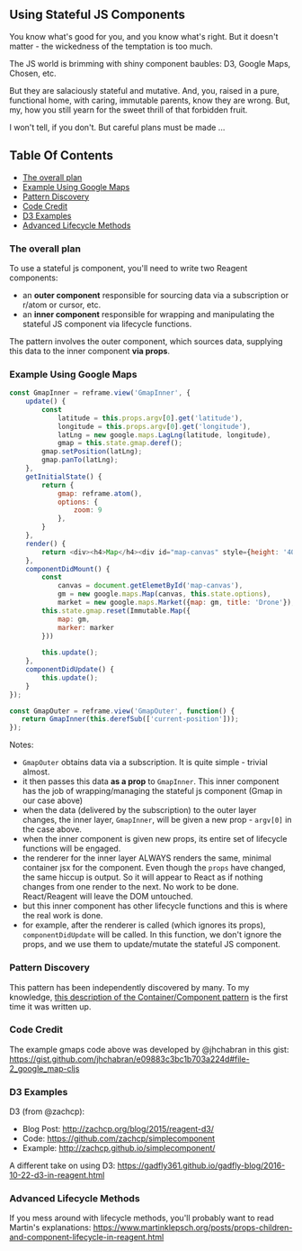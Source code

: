 ## Using Stateful JS Components 

You know what's good for you, and you know what's right.  But it
doesn't matter - the wickedness of the temptation is too much. 

The JS world is brimming with shiny component baubles: D3, 
Google Maps, Chosen, etc.  

But they are salaciously stateful and mutative.  And, you, 
raised in a pure, functional home, with caring, immutable parents, 
know they are wrong.  But, my, how you still yearn for the sweet 
thrill of that forbidden fruit. 

I won't tell, if you don't.  But careful plans must be made  ... 

<!-- START doctoc generated TOC please keep comment here to allow auto update -->
<!-- DON'T EDIT THIS SECTION, INSTEAD RE-RUN doctoc TO UPDATE -->
## Table Of Contents

- [The overall plan](#the-overall-plan)
- [Example Using Google Maps](#example-using-google-maps)
- [Pattern Discovery](#pattern-discovery)
- [Code Credit](#code-credit)
- [D3 Examples](#d3-examples)
- [Advanced Lifecycle Methods](#advanced-lifecycle-methods)

<!-- END doctoc generated TOC please keep comment here to allow auto update -->


### The overall plan 

To use a stateful js component, you'll need to write two Reagent components:
  - an **outer component** responsible for sourcing data via a subscription or r/atom or cursor, etc.  
  - an **inner component** responsible for wrapping and manipulating the stateful JS component via lifecycle functions.  

The pattern involves the outer component, which sources data, supplying this data to the inner component **via props**. 

### Example Using Google Maps
```javascript
const GmapInner = reframe.view('GmapInner', {
    update() {
        const 
            latitude = this.props.argv[0].get('latitude'),
            longitude = this.props.argv[0].get('longitude'),
            latLng = new google.maps.LagLng(latitude, longitude),
            gmap = this.state.gmap.deref();
        gmap.setPosition(latLng);
        gmap.panTo(latLng);
    },
    getInitialState() {
        return {
            gmap: reframe.atom(),
            options: {
                zoom: 9
            },
        }
    },
    render() {
        return <div><h4>Map</h4><div id="map-canvas" style={height: '400px'}></div></div>
    },
    componentDidMount() {
        const 
            canvas = document.getElemetById('map-canvas'),
            gm = new google.maps.Map(canvas, this.state.options),
            market = new google.maps.Market({map: gm, title: 'Drone'});
        this.state.gmap.reset(Immutable.Map({
            map: gm,
            marker: marker
        }))
        
        this.update();
    },
    componentDidUpdate() {
        this.update();
    }
});

const GmapOuter = reframe.view('GmapOuter', function() {
   return GmapInner(this.derefSub(['current-position'])); 
});
```

Notes:
  - `GmapOuter` obtains data via a subscription. It is quite simple - trivial almost.
  - it then passes this data __as a prop__  to `GmapInner`.  This inner component has the job of wrapping/managing the stateful js component (Gmap in our case above)
  - when the data (delivered by the subscription) to the outer layer changes, the inner layer, `GmapInner`, will be given a new prop - `argv[0]` in the case above.
  - when the inner component is given new props, its entire set of lifecycle functions will be engaged. 
  - the renderer for the inner layer ALWAYS renders the same, minimal container jsx for the component.  Even though the `props` have changed, the same hiccup is output. So it will appear to React as if nothing changes from one render to the next. No work to be done. React/Reagent will leave the DOM untouched. 
  - but this inner component has other lifecycle functions and this is where the real work is done.  
  - for example, after the renderer is called (which ignores its props), `componentDidUpdate` will be called. In this function, we don't ignore the props, and we use them to update/mutate the stateful JS component.  

### Pattern Discovery 

This pattern has been independently discovered by many. To my knowledge, 
[this description of the Container/Component pattern](https://medium.com/@learnreact/container-components-c0e67432e005#.3ic1uipvu)
is the first time it was written up.

### Code Credit

The example gmaps code above was developed by @jhchabran in this gist:
https://gist.github.com/jhchabran/e09883c3bc1b703a224d#file-2_google_map-cljs

### D3 Examples

D3 (from @zachcp): 
  - Blog Post: http://zachcp.org/blog/2015/reagent-d3/
  - Code: https://github.com/zachcp/simplecomponent
  - Example: http://zachcp.github.io/simplecomponent/

A different take on using D3: 
https://gadfly361.github.io/gadfly-blog/2016-10-22-d3-in-reagent.html

### Advanced Lifecycle Methods

If you mess around with lifecycle methods, you'll probably want to read Martin's explanations:
https://www.martinklepsch.org/posts/props-children-and-component-lifecycle-in-reagent.html
